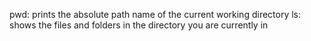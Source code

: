 pwd: prints the absolute path name of the current working directory
ls: shows the files and folders in the directory you are currently in